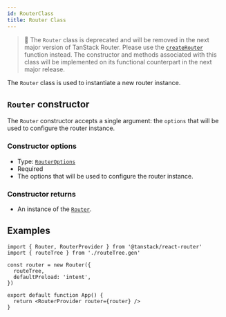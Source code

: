 ```yaml
---
id: RouterClass
title: Router Class
---
```


> 🚧 The `Router` class is deprecated and will be removed in the next major version of TanStack Router. Please use the [`createRouter`](../createRouterFunction) function instead. The constructor and methods associated with this class will be implemented on its functional counterpart in the next major release.

The `Router` class is used to instantiate a new router instance.

## `Router` constructor

The `Router` constructor accepts a single argument: the `options` that will be used to configure the router instance.

### Constructor options

- Type: [`RouterOptions`](../RouterOptionsType)
- Required
- The options that will be used to configure the router instance.

### Constructor returns

- An instance of the [`Router`](../RouterType).

## Examples

```tsx
import { Router, RouterProvider } from '@tanstack/react-router'
import { routeTree } from './routeTree.gen'

const router = new Router({
  routeTree,
  defaultPreload: 'intent',
})

export default function App() {
  return <RouterProvider router={router} />
}
```
